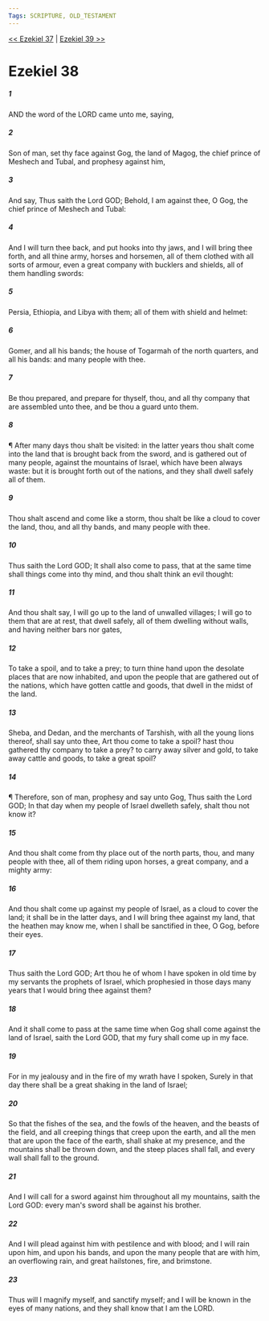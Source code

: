 ```yaml
---
Tags: SCRIPTURE, OLD_TESTAMENT
---
```


[<< Ezekiel 37](OLD_TESTAMENT/26_Ezekiel/Ezekiel_37.md) | [Ezekiel 39 >>](OLD_TESTAMENT/26_Ezekiel/Ezekiel_39.md)

# Ezekiel 38

##### 1

AND the word of the LORD came unto me, saying,

##### 2

Son of man, set thy face against Gog, the land of Magog, the chief prince of Meshech and Tubal, and prophesy against him,

##### 3

And say, Thus saith the Lord GOD; Behold, I am against thee, O Gog, the chief prince of Meshech and Tubal:

##### 4

And I will turn thee back, and put hooks into thy jaws, and I will bring thee forth, and all thine army, horses and horsemen, all of them clothed with all sorts of armour, even a great company with bucklers and shields, all of them handling swords:

##### 5

Persia, Ethiopia, and Libya with them; all of them with shield and helmet:

##### 6

Gomer, and all his bands; the house of Togarmah of the north quarters, and all his bands: and many people with thee.

##### 7

Be thou prepared, and prepare for thyself, thou, and all thy company that are assembled unto thee, and be thou a guard unto them.

##### 8

¶ After many days thou shalt be visited: in the latter years thou shalt come into the land that is brought back from the sword, and is gathered out of many people, against the mountains of Israel, which have been always waste: but it is brought forth out of the nations, and they shall dwell safely all of them.

##### 9

Thou shalt ascend and come like a storm, thou shalt be like a cloud to cover the land, thou, and all thy bands, and many people with thee.

##### 10

Thus saith the Lord GOD; It shall also come to pass, that at the same time shall things come into thy mind, and thou shalt think an evil thought:

##### 11

And thou shalt say, I will go up to the land of unwalled villages; I will go to them that are at rest, that dwell safely, all of them dwelling without walls, and having neither bars nor gates,

##### 12

To take a spoil, and to take a prey; to turn thine hand upon the desolate places that are now inhabited, and upon the people that are gathered out of the nations, which have gotten cattle and goods, that dwell in the midst of the land.

##### 13

Sheba, and Dedan, and the merchants of Tarshish, with all the young lions thereof, shall say unto thee, Art thou come to take a spoil? hast thou gathered thy company to take a prey? to carry away silver and gold, to take away cattle and goods, to take a great spoil?

##### 14

¶ Therefore, son of man, prophesy and say unto Gog, Thus saith the Lord GOD; In that day when my people of Israel dwelleth safely, shalt thou not know it?

##### 15

And thou shalt come from thy place out of the north parts, thou, and many people with thee, all of them riding upon horses, a great company, and a mighty army:

##### 16

And thou shalt come up against my people of Israel, as a cloud to cover the land; it shall be in the latter days, and I will bring thee against my land, that the heathen may know me, when I shall be sanctified in thee, O Gog, before their eyes.

##### 17

Thus saith the Lord GOD; Art thou he of whom I have spoken in old time by my servants the prophets of Israel, which prophesied in those days many years that I would bring thee against them?

##### 18

And it shall come to pass at the same time when Gog shall come against the land of Israel, saith the Lord GOD, that my fury shall come up in my face.

##### 19

For in my jealousy and in the fire of my wrath have I spoken, Surely in that day there shall be a great shaking in the land of Israel;

##### 20

So that the fishes of the sea, and the fowls of the heaven, and the beasts of the field, and all creeping things that creep upon the earth, and all the men that are upon the face of the earth, shall shake at my presence, and the mountains shall be thrown down, and the steep places shall fall, and every wall shall fall to the ground.

##### 21

And I will call for a sword against him throughout all my mountains, saith the Lord GOD: every man's sword shall be against his brother.

##### 22

And I will plead against him with pestilence and with blood; and I will rain upon him, and upon his bands, and upon the many people that are with him, an overflowing rain, and great hailstones, fire, and brimstone.

##### 23

Thus will I magnify myself, and sanctify myself; and I will be known in the eyes of many nations, and they shall know that I am the LORD.
